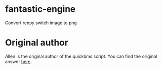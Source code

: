 # fantastic-engine
Convert renpy switch image to png

# Original author

Allen is the original author of the quickbms script. You can find the original answer [here](https://zenhax.com/viewtopic.php?p=67739#p67739).
